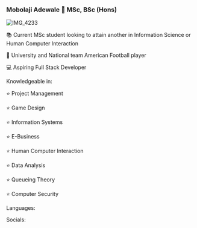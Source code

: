 ### Mobolaji Adewale :football: MSc, BSc (Hons)
![IMG_4233](https://github.com/Bolajiadewal3/Bolajiadewal3/assets/96749708/603e27c0-6b94-4231-a53c-dfe045d8fd6b)

:books: Current MSc student looking to attain another in Information Science or Human Computer Interaction  

:football: University and National team American Football player  

:computer: Aspiring Full Stack Developer  

  
  
Knowledgeable in:  

⭐ Project Management  

⭐ Game Design  

⭐ Information Systems  

⭐ E-Business  

⭐ Human Computer Interaction  

⭐ Data Analysis  

⭐ Queueing Theory  

⭐ Computer Security  
  
  

Languages:





Socials:
<!--
https://img.shields.io/twitter/follow/mobolajiadewal3?logoColor=black&style=social
<!--
**Bolajiadewal3/Bolajiadewal3** is a ✨ _special_ ✨ repository because its `README.md` (this file) appears on your GitHub profile.

Here are some ideas to get you started:

- 🔭 I’m currently working on ...
- 🌱 I’m currently learning ...
- 👯 I’m looking to collaborate on ...
- 🤔 I’m looking for help with ...
- 💬 Ask me about ...
- 📫 How to reach me: ...
- 😄 Pronouns: ...
- ⚡ Fun fact: ...
-->
